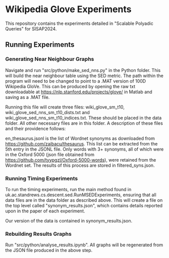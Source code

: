 # Wikipedia Glove Experiments
This repository contains the experiments detailed in "Scalable Polyadic Queries" for SISAP2024.

## Running Experiments
### Generating Near Neighbour Graphs

Navigate and run "src/python/make_sed_nns.py" in the Python folder. This will build the near neighbour table using the SED metric. The path within the program will need to be changed to point to a .MAT version of 100D Wikipedia GloVe. This can be produced by opening the raw txt downloadable at https://nlp.stanford.edu/projects/glove/ in Matlab and saving as a .MAT file.

Running this file will create three files: wiki_glove_sm_t10, wiki_glove_sed_nns_sm_t10_dists.txt and wiki_glove_sed_nns_sm_t10_indices.txt. These should be placed in the data folder. All other necessary files are in this folder. A description of these files and their providence follows:

en_thesaurus.jsonl is the list of Wordnet synonyms as downloaded from https://github.com/zaibacu/thesaurus. This list can be extracted from the 5th entry in the JSONL file. Only words with 3+ synonyms, all of which were in the Oxford 5000 (json file obtained from https://github.com/tyypgzl/Oxford-5000-words), were retained from the Wordnet set. The results of this process are stored in filtered_syns.json.

### Running Timing Experiments
To run the timing experiments, run the main method found in uk.ac.standrews.cs.descent.sed.RunMSEDExperiments, ensuring that all data files are in the data folder as described above. This will create a file on the top level called "synonym_results.json", which contains details reported upon in the paper of each experiment.

Our version of the data is contained in synonym_results.json.

### Rebuilding Results Graphs
Run "src/python/analyse_results.ipynb". All graphs will be regenerated from the JSON file produced in the above step.
